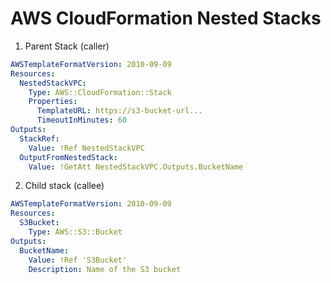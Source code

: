 # AWS CloudFormation Nested Stacks

1. Parent Stack (caller)

```yaml
AWSTemplateFormatVersion: 2010-09-09
Resources:
  NestedStackVPC:
    Type: AWS::CloudFormation::Stack
	Properties:
	  TemplateURL: https://s3-bucket-url...
	  TimeoutInMinutes: 60
Outputs:
  StackRef:
    Value: !Ref NestedStackVPC
  OutputFromNestedStack:
    Value: !GetAtt NestedStackVPC.Outputs.BucketName
```

2. Child stack (callee)

```yaml
AWSTemplateFormatVersion: 2010-09-09
Resources:
  S3Bucket:
    Type: AWS::S3::Bucket
Outputs:
  BucketName:
    Value: !Ref 'S3Bucket'
	Description: Name of the S3 bucket
```
